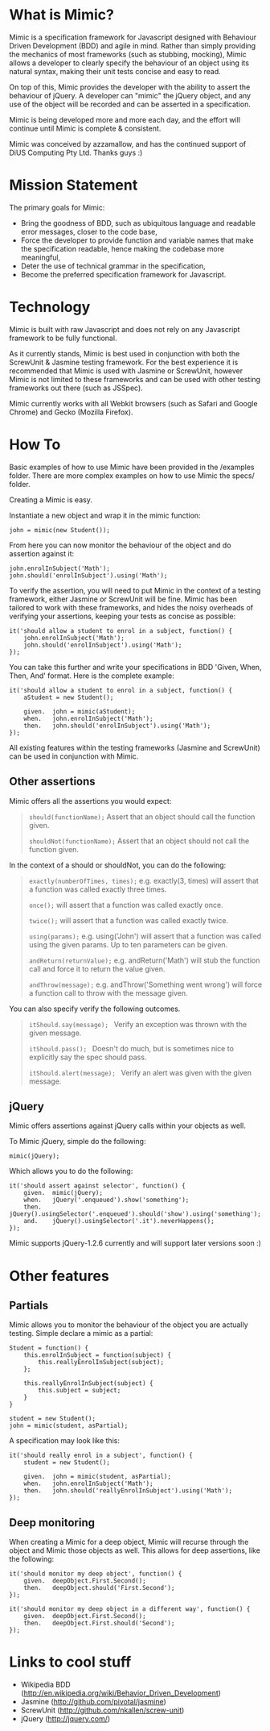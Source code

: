 What is Mimic?
==============

Mimic is a specification framework for Javascript designed with Behaviour Driven Development (BDD) and agile in mind. Rather than simply providing the mechanics of most frameworks (such as stubbing, mocking), Mimic allows a developer to clearly specify the behaviour of an object using its natural syntax, making their unit tests concise and easy to read.

On top of this, Mimic provides the developer with the ability to assert the behaviour of jQuery. A developer can "mimic" the jQuery object, and any use of the object will be recorded and can be asserted in a specification.

Mimic is being developed more and more each day, and the effort will continue until Mimic is complete & consistent.

Mimic was conceived by azzamallow, and has the continued support of DiUS Computing Pty Ltd. Thanks guys :)

Mission Statement
=================

The primary goals for Mimic:

* Bring the goodness of BDD, such as ubiquitous language and readable error messages, closer to the code base,
* Force the developer to provide function and variable names that make the specification readable, hence making the codebase more meaningful,
* Deter the use of technical grammar in the specification,
* Become the preferred specification framework for Javascript.

Technology
==========

Mimic is built with raw Javascript and does not rely on any Javascript framework to be fully functional.

As it currently stands, Mimic is best used in conjunction with both the ScrewUnit & Jasmine testing framework. For the best experience it is recommended that Mimic is used with Jasmine or ScrewUnit, however Mimic is not limited to these frameworks and can be used with other testing frameworks out there (such as JSSpec).

Mimic currently works with all Webkit browsers (such as Safari and Google Chrome) and Gecko (Mozilla Firefox).

How To
======

Basic examples of how to use Mimic have been provided in the /examples folder. There are more complex examples on how to use Mimic the specs/ folder.

Creating a Mimic is easy. 

Instantiate a new object and wrap it in the mimic function:

    john = mimic(new Student());

From here you can now monitor the behaviour of the object and do assertion against it:

    john.enrolInSubject('Math');
    john.should('enrolInSubject').using('Math');
    
To verify the assertion, you will need to put Mimic in the context of a testing framework, either Jasmine or ScrewUnit will be fine. Mimic has been tailored to work with these frameworks, and hides the noisy overheads of verifying your assertions, keeping your tests as concise as possible:

    it('should allow a student to enrol in a subject, function() {
        john.enrolInSubject('Math');
        john.should('enrolInSubject').using('Math');
    });
    
You can take this further and write your specifications in BDD 'Given, When, Then, And' format. Here is the complete example:

    it('should allow a student to enrol in a subject, function() {
        aStudent = new Student();
        
        given.  john = mimic(aStudent);
        when.   john.enrolInSubject('Math');
        then.   john.should('enrolInSubject').using('Math');
    });
    
All existing features within the testing frameworks (Jasmine and ScrewUnit) can be used in conjunction with Mimic.
    
Other assertions
----------------

Mimic offers all the assertions you would expect:

>`should(functionName);` Assert that an object should call the function given.
>
>`shouldNot(functionName);` Assert that an object should not call the function given.
>

In the context of a should or shouldNot, you can do the following:

>`exactly(numberOfTimes, times);` e.g. exactly(3, times) will assert that a function was called exactly three times.
>
>`once();` will assert that a function was called exactly once.
>
>`twice();` will assert that a function was called exactly twice.
>
>`using(params);` e.g. using('John') will assert that a function was called using the given params. Up to ten parameters can be given.
>
>`andReturn(returnValue);` e.g. andReturn('Math') will stub the function call and force it to return the value given.
>
>`andThrow(message);` e.g. andThrow('Something went wrong') will force a function call to throw with the message given.
>

You can also specify verify the following outcomes.

>`itShould.say(message); ` Verify an exception was thrown with the given message.
>
>`itShould.pass(); ` Doesn't do much, but is sometimes nice to explicitly say the spec should pass.
>
>`itShould.alert(message); ` Verify an alert was given with the given message.
>

jQuery
------

Mimic offers assertions against jQuery calls within your objects as well.

To Mimic jQuery, simple do the following:

    mimic(jQuery);

Which allows you to do the following:

    it('should assert against selector', function() {
        given.  mimic(jQuery);
        when.	jQuery('.enqueued').show('something');
    	then.	jQuery().usingSelector('.enqueued').should('show').using('something');
    	and.    jQuery().usingSelector('.it').neverHappens();
    });

Mimic supports jQuery-1.2.6 currently and will support later versions soon :)
  
Other features
==============
    
Partials
--------

Mimic allows you to monitor the behaviour of the object you are actually testing. Simple declare a mimic as a partial:

    Student = function() {
        this.enrolInSubject = function(subject) {
            this.reallyEnrolInSubject(subject);
        };
        
        this.reallyEnrolInSubject(subject) {
            this.subject = subject;
        }
    }

    student = new Student();
    john = mimic(student, asPartial);

A specification may look like this:

    it('should really enrol in a subject', function() {
        student = new Student();
        
    	given.	john = mimic(student, asPartial);
	    when.	john.enrolInSubject('Math');
	    then.   john.should('reallyEnrolInSubject').using('Math');
    });

Deep monitoring
---------------

When creating a Mimic for a deep object, Mimic will recurse through the object and Mimic those objects as well. This allows for deep assertions, like the following:

    it('should monitor my deep object', function() {
    	given.	deepObject.First.Second();
	    then.	deepObject.should('First.Second');
    });

    it('should monitor my deep object in a different way', function() {
	    given.	deepObject.First.Second();
    	then.	deepObject.First.should('Second');
    });

Links to cool stuff
===================

 * Wikipedia BDD (http://en.wikipedia.org/wiki/Behavior_Driven_Development)
 * Jasmine (http://github.com/pivotal/jasmine)
 * ScrewUnit (http://github.com/nkallen/screw-unit)
 * jQuery (http://jquery.com/)